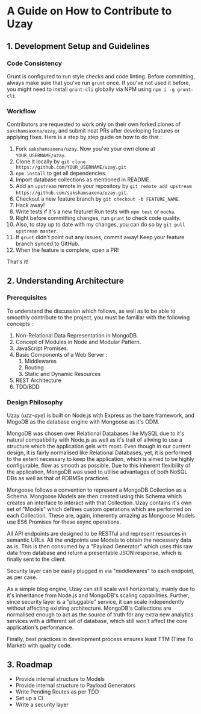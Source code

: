 # A Guide on How to Contribute to Uzay

## 1. Development Setup and Guidelines

### Code Consistency

Grunt is configured to run style checks and code linting. Before committing, always make sure that you've run `grunt` once. If you've not used it before, you might need to install `grunt-cli` globally via NPM using `npm i -g grunt-cli`.

### Workflow

Contributors are requested to work only on their own forked clones of `sakshamsaxena/uzay`, and submit neat PRs after developing features or applying fixes. Here is a step by step guide on how to do that :

1. Fork `sakshamsaxena/uzay`. Now you've your own clone at `YOUR_USERNAME/uzay`.
2. Clone it locally by `git clone https://github.com/YOUR_USERNAME/uzay.git`
3. `npm install` to get all dependencies.
4. Import database collections as mentioned in README.
5. Add an `upstream` remote in your repository by `git remote add upstream https://github.com/sakshamsaxena/uzay.git`. 
6. Checkout a new feature branch by `git checkout -b FEATURE_NAME`.
7. Hack away!
8. Write tests if it's a new feature! Run tests with `npm test` or `mocha`.
9. Right before committing changes, run `grunt` to check code quality.
10. Also, to stay up to date with my changes, you can do so by `git pull upstream master`. 
11. If `grunt` didn't point out any issues, commit away! Keep your feature branch synced to GitHub. 
12. When the feature is complete, open a PR!

That's it!

## 2. Understanding Architecture

### Prerequisites

To understand the discussion which follows, as well as to be able to smoothly contribute to the project, you must be familiar with the following concepts :

1. Non-Relational Data Representation in MongoDB.
2. Concept of Modules in Node and Modular Pattern.
3. JavaScript Promises.
4. Basic Components of a Web Server : 
	1. Middlewares
	2. Routing
	3. Static and Dynamic Resources
5. REST Architecture
6. TDD/BDD

### Design Philosophy

Uzay (_uzz-aye_) is built on Node.js with Express as the bare framework, and MogoDB as the database engine with Mongoose as it's ODM.

MongoDB was chosen over Relational Databases like MySQL due to it's natural compatibility with Node.js as well as it's trait of allwing to use a structure which the application gels with most. Even though in our current design, it is fairly normalised like Relational Databases, yet, it is performed to the extent necessary to keep the application, which is aimed to be highly configurable, flow as smooth as possible. Due to this inherent flexibility of the application, MongoDB was used to utilise advantages of both NoSQL DBs as well as that of RDBMSs practices.

Mongoose follows a convention to represent a MongoDB Collection as a Schema. Mongoose Models are then created using this Schema which creates an interface to interact with that Collection. Uzay contains it's own set of "Models" which defines custom operations which are performed on each Collection. These are, again, inherently amazing as Mongoose Models use ES6 Promises for these async operations.

All API endpoints are designed to be RESTful and represent resources in semantic URLs. All the endpoints use Models to obtain the necessary data as is. This is then consumed by a "Payload Generator" which uses this raw data from database and return a presentable JSON response, which is finally sent to the client.

Security layer can be easily plugged in via "middlewares" to each endpoint, as per case.

As a simple blog engine, Uzay can still scale well horizontally, mainly due to it's inheritance from Node.js and MongoDB's scaling capabilities. Further, since security layer is a "pluggable" service, it can scale independently without affecting existing architecture. MongoDB's Collections are normalised enough to act as the source of truth for any extra new analytics services with a different set of database, which still won't affect the core application's performance.

Finally, best practices in development process ensures least TTM (Time To Market) with quality code.

## 3. Roadmap

* Provide internal structure to Models
* Provide internal structure to Payload Generators
* Write Pending Routes as per TDD
* Set up a CI
* Write a security layer